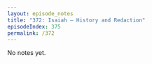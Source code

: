 ```yaml
---
layout: episode_notes
title: "372: Isaiah — History and Redaction"
episodeIndex: 375
permalink: /372
---
```

No notes yet.
